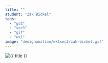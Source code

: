 ```yaml
---
title: ""
student: "Zak Bickel"
tags:
  - "gd3"
  - "sec3"
  - "gif"
  - "wk1"
image: "designamation/wk1sec3/zak-bickel.gif"
---
```


<img src="{{urls.media}}/{{ image }}" alt="{{ title }}"/>
